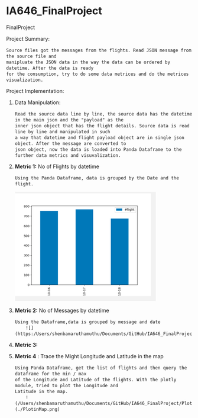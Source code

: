 # IA646_FinalProject
 FinalProject


Project Summary: 
        
    Source files got the messages from the flights. Read JSON message from the source file and 
    manipluate the JSON data in the way the data can be ordered by datetime. After the data is ready
    for the consumption, try to do some data metrices and do the metrices visualization.

Project Implementation:
   
 1. Data Manipulation:
            
        Read the source data line by line, the source data has the datetime in the main json and the "payload" as the 
        inner json object that has the flight details. Source data is read line by line and manipulated in such
        a way that datetime and flight payload object are in single json object. After the message are converted to 
        json object, now the data is loaded into Panda Dataframe to the further data metrics and visuvalization.


 2. **Metric 1:** No of Flights by datetime
        
        Using the Panda Dataframe, data is grouped by the Date and the flight.
    ![/Users/shenbamaruthamuthu/Documents/GitHub/IA646_FinalProject/img.png](img.png)

 3. **Metric 2:** No of Messages by datetime
        
        Using the Dataframe,data is grouped by message and date
            ![](https:/Users/shenbamaruthamuthu/Documents/GitHub/IA646_FinalProject/MessagebyDate.png)

 4. **Metric 3:**

 5. **Metric 4** : Trace the Might Longitude and Latitude in the map
        
        Using Panda Dataframe, get the list of flights and then query the dataframe for the min / max 
        of the Longitude and Latitude of the flights. With the plotly module, tried to plot the Longitude and
        Latitude in the map.
            !(/Users/shenbamaruthamuthu/Documents/GitHub/IA646_FinalProject/PlotinMap.png)](./PlotinMap.png)
 